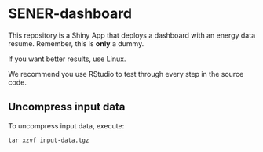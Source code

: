 # SENER-dashboard
This repository is a Shiny App that deploys a dashboard with an energy data resume. Remember, this is **only** a dummy.

If you want better results, use Linux.

We recommend you use RStudio to test through every step in the source code.

## Uncompress input data 

To uncompress input data, execute:

```
tar xzvf input-data.tgz
```


